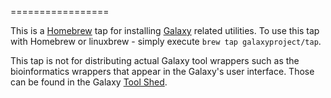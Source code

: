 
=================

This is a [Homebrew](http://brew.sh/) tap for installing
[Galaxy](https://galaxyproject.org) related utilities. To use this tap
with Homebrew or linuxbrew - simply execute `brew tap
galaxyproject/tap`.

This tap is not for distributing actual Galaxy tool wrappers such as
the bioinformatics wrappers that appear in the Galaxy's user
interface. Those can be found in the Galaxy [Tool
Shed](https://toolshed.g2.bx.psu.edu/).
